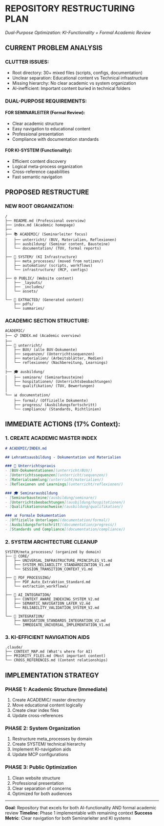 # REPOSITORY RESTRUCTURING PLAN
*Dual-Purpose Optimization: KI-Functionality + Formal Academic Review*

## CURRENT PROBLEM ANALYSIS

### CLUTTER ISSUES:
- Root directory: 30+ mixed files (scripts, configs, documentation)
- Unclear separation: Educational content vs Technical infrastructure  
- Missing hierarchy: No clear academic vs system organization
- AI-inefficient: Important content buried in technical folders

### DUAL-PURPOSE REQUIREMENTS:

#### FOR SEMINARLEITER (Formal Review):
- Clear academic structure
- Easy navigation to educational content
- Professional presentation
- Compliance with documentation standards

#### FOR KI-SYSTEM (Functionality):
- Efficient content discovery
- Logical meta-process organization
- Cross-reference capabilities
- Fast semantic navigation

## PROPOSED RESTRUCTURE

### NEW ROOT ORGANIZATION:
```
/
├── README.md (Professional overview)
├── index.md (Academic homepage)
├── 
├── 📚 ACADEMIC/ (Seminarleiter focus)
│   ├── unterricht/ (BUV, Materialien, Reflexionen)
│   ├── ausbildung/ (Seminar content, Bausteine)
│   └── documentation/ (TUV, formal reports)
│
├── 🤖 SYSTEM/ (KI Infrastructure)
│   ├── meta_processes/ (moved from notizen/)
│   ├── automation/ (scripts, workflows)  
│   └── infrastructure/ (MCP, configs)
│
├── 🌐 PUBLIC/ (Website content)
│   ├── _layouts/
│   ├── _includes/
│   └── assets/
│
└── 📄 EXTRACTED/ (Generated content)
    ├── pdfs/
    └── summaries/
```

### ACADEMIC SECTION STRUCTURE:
```
ACADEMIC/
├── 📋 INDEX.md (Academic overview)
├── 
├── 📖 unterricht/
│   ├── BUV/ (alle BUV-Dokumente)
│   ├── sequenzen/ (Unterrichtssequenzen)
│   ├── materialien/ (Arbeitsblätter, Medien)
│   └── reflexionen/ (Nachbereitung, Learnings)
│
├── 🎓 ausbildung/  
│   ├── seminare/ (Seminarbausteine)
│   ├── hospitationen/ (Unterrichtsbeobachtungen)
│   └── qualifikation/ (TUV, Bewertungen)
│
└── 📊 documentation/
    ├── formal/ (Offizielle Dokumente)
    ├── progress/ (Ausbildungsfortschritt)
    └── compliance/ (Standards, Richtlinien)
```

## IMMEDIATE ACTIONS (17% Context):

### 1. CREATE ACADEMIC MASTER INDEX
```markdown
# ACADEMIC/INDEX.md

## Lehramtsausbildung - Dokumentation und Materialien

### 📖 Unterrichtspraxis
- [BUV-Dokumentationen](unterricht/BUV/)
- [Unterrichtssequenzen](unterricht/sequenzen/)  
- [Materialsammlung](unterricht/materialien/)
- [Reflexionen und Learnings](unterricht/reflexionen/)

### 🎓 Seminarausbildung
- [Seminarbausteine](ausbildung/seminare/)
- [Unterrichtsbeobachtungen](ausbildung/hospitationen/)
- [Qualifikationsnachweise](ausbildung/qualifikation/)

### 📊 Formale Dokumentation
- [Offizielle Unterlagen](documentation/formal/)
- [Ausbildungsfortschritt](documentation/progress/)
- [Standards und Compliance](documentation/compliance/)
```

### 2. SYSTEM ARCHITECTURE CLEANUP
```
SYSTEM/meta_processes/ (organized by domain)
├── 🎯 CORE/
│   ├── UNIVERSAL_INFRASTRUCTURE_PRINCIPLES_V1.md
│   ├── SYSTEM_RELIABILITY_STANDARDIZATION_V1.md
│   └── SESSION_TRANSITION_CONTEXT_V1.md
│
├── 📄 PDF_PROCESSING/
│   ├── PDF_Auto_Extraktion_Standard.md
│   └── extraction_workflows/
│
├── 🧠 AI_INTEGRATION/
│   ├── CONTEXT_AWARE_INDEXING_SYSTEM_V2.md
│   ├── SEMANTIC_NAVIGATION_LAYER_V2.md
│   └── RELIABILITY_VALIDATION_SYSTEM_V2.md
│
└── 🔗 INTEGRATION/
    ├── NAVIGATION_STANDARDS_INTEGRATION_V2.md
    └── IMMEDIATE_UNIVERSAL_IMPLEMENTATION_V1.md
```

### 3. KI-EFFICIENT NAVIGATION AIDS
```
.claude/
├── CONTEXT_MAP.md (What's where for AI)
├── PRIORITY_FILES.md (Most important content)
└── CROSS_REFERENCES.md (Content relationships)
```

## IMPLEMENTATION STRATEGY

### PHASE 1: Academic Structure (Immediate)
1. Create ACADEMIC/ master directory
2. Move educational content logically
3. Create clear index files
4. Update cross-references

### PHASE 2: System Organization  
1. Restructure meta_processes by domain
2. Create SYSTEM/ technical hierarchy
3. Implement KI-navigation aids
4. Update MCP configurations

### PHASE 3: Public Optimization
1. Clean website structure
2. Professional presentation
3. Clear separation of concerns
4. Optimized for both audiences

---

**Goal**: Repository that excels for both AI-functionality AND formal academic review
**Timeline**: Phase 1 implementable with remaining context
**Success Metric**: Clear navigation for both Seminarleiter and KI systems